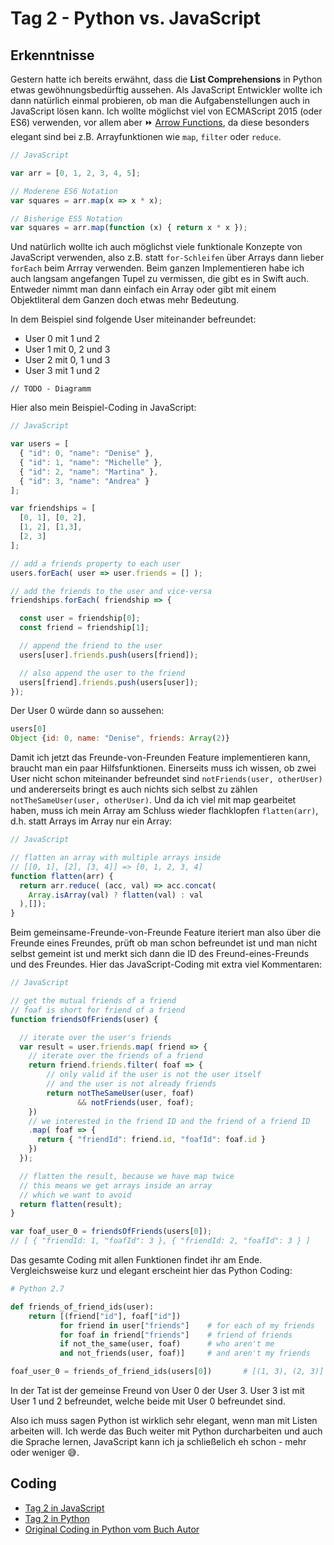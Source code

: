 # Tag 2 - Python vs. JavaScript

## Erkenntnisse
Gestern hatte ich bereits erwähnt, dass die **List Comprehensions** in Python etwas gewöhnungsbedürftig aussehen. Als JavaScript Entwickler wollte ich dann natürlich einmal probieren, ob man die Aufgabenstellungen auch in JavaScript lösen kann. Ich wollte möglichst viel von ECMAScript 2015 (oder ES6) verwenden, vor allem aber ⏩ [Arrow Functions](http://exploringjs.com/es6/ch_arrow-functions.html), da diese besonders elegant sind bei z.B. Arrayfunktionen wie ```map```, ```filter``` oder ```reduce```.

```javascript
// JavaScript

var arr = [0, 1, 2, 3, 4, 5];

// Moderene ES6 Notation
var squares = arr.map(x => x * x);

// Bisherige ES5 Notation
var squares = arr.map(function (x) { return x * x });
```

Und natürlich wollte ich auch möglichst viele funktionale Konzepte von JavaScript verwenden, also z.B. statt ```for-Schleifen``` über Arrays dann lieber ```forEach``` beim Arrray verwenden. Beim ganzen Implementieren habe ich auch langsam angefangen Tupel zu vermissen, die gibt es in Swift auch. Entweder nimmt man dann einfach ein Array oder gibt mit einem Objektliteral dem Ganzen doch etwas mehr Bedeutung.

In dem Beispiel sind folgende User miteinander befreundet:
* User 0 mit 1 und 2
* User 1 mit 0, 2 und 3
* User 2 mit 0, 1 und 3
* User 3 mit 1 und 2

```
// TODO - Diagramm
```

Hier also mein Beispiel-Coding in JavaScript:
```javascript
// JavaScript

var users = [
  { "id": 0, "name": "Denise" },
  { "id": 1, "name": "Michelle" },
  { "id": 2, "name": "Martina" },
  { "id": 3, "name": "Andrea" }
];

var friendships = [
  [0, 1], [0, 2],
  [1, 2], [1,3],
  [2, 3]
];

// add a friends property to each user
users.forEach( user => user.friends = [] );

// add the friends to the user and vice-versa
friendships.forEach( friendship => {

  const user = friendship[0];
  const friend = friendship[1];

  // append the friend to the user
  users[user].friends.push(users[friend]);

  // also append the user to the friend
  users[friend].friends.push(users[user]);
});
```

Der User 0 würde dann so aussehen:

```javascript
users[0]
Object {id: 0, name: "Denise", friends: Array(2)}
```

Damit ich jetzt das Freunde-von-Freunden Feature implementieren kann, braucht man ein paar Hilfsfunktionen. Einerseits muss ich wissen, ob zwei User nicht schon miteinander befreundet sind ```notFriends(user, otherUser)``` und andererseits bringt es auch nichts sich selbst zu zählen ```notTheSameUser(user, otherUser)```. Und da ich viel mit map gearbeitet haben, muss ich mein Array am Schluss wieder flachklopfen ```flatten(arr)```, d.h. statt Arrays im Array nur ein Array:
```javascript
// JavaScript

// flatten an array with multiple arrays inside
// [[0, 1], [2], [3, 4]] => [0, 1, 2, 3, 4]
function flatten(arr) {
  return arr.reduce( (acc, val) => acc.concat(
    Array.isArray(val) ? flatten(val) : val
  ),[]);
}
```

Beim gemeinsame-Freunde-von-Freunde Feature iteriert man also über die Freunde eines Freundes, prüft ob man schon befreundet ist und man nicht selbst gemeint ist und merkt sich dann die ID des Freund-eines-Freunds und des Freundes. Hier das JavaScript-Coding mit extra viel Kommentaren:

```javascript
// JavaScript

// get the mutual friends of a friend
// foaf is short for friend of a friend
function friendsOfFriends(user) {

  // iterate over the user's friends
  var result = user.friends.map( friend => {
    // iterate over the friends of a friend
    return friend.friends.filter( foaf => {
        // only valid if the user is not the user itself
        // and the user is not already friends
        return notTheSameUser(user, foaf)
               && notFriends(user, foaf);
    })
    // we interested in the friend ID and the friend of a friend ID
    .map( foaf => {
      return { "friendId": friend.id, "foafId": foaf.id }
    })
  });

  // flatten the result, because we have map twice
  // this means we get arrays inside an array
  // which we want to avoid
  return flatten(result);
}

var foaf_user_0 = friendsOfFriends(users[0]);
// [ { "friendId: 1, "foafId": 3 }, { "friendId: 2, "foafId": 3 } ]
```

Das gesamte Coding mit allen Funktionen findet ihr am Ende. Vergleichsweise kurz und elegant erscheint hier das Python Coding:

```python
# Python 2.7

def friends_of_friend_ids(user):
    return [(friend["id"], foaf["id"])
           for friend in user["friends"]    # for each of my friends
           for foaf in friend["friends"]    # friend of friends
           if not_the_same(user, foaf)      # who aren't me
           and not_friends(user, foaf)]     # and aren't my friends

foaf_user_0 = friends_of_friend_ids(users[0])       # [(1, 3), (2, 3)]
```

In der Tat ist der gemeinse Freund von User 0 der User 3. User 3 ist mit User 1 und 2 befreundet, welche beide mit User 0 befreundet sind.

Also ich muss sagen Python ist wirklich sehr elegant, wenn man mit Listen arbeiten will. Ich werde das Buch weiter mit Python durcharbeiten und auch die Sprache lernen, JavaScript kann ich ja schließelich eh schon - mehr oder weniger 😅.

## Coding
* [Tag 2 in JavaScript](../code/tag2.js)
* [Tag 2 in Python](../code/tag2.py)
* [Original Coding in Python vom Buch Autor](https://github.com/joelgrus/data-science-from-scratch/blob/master/code/introduction.py)
